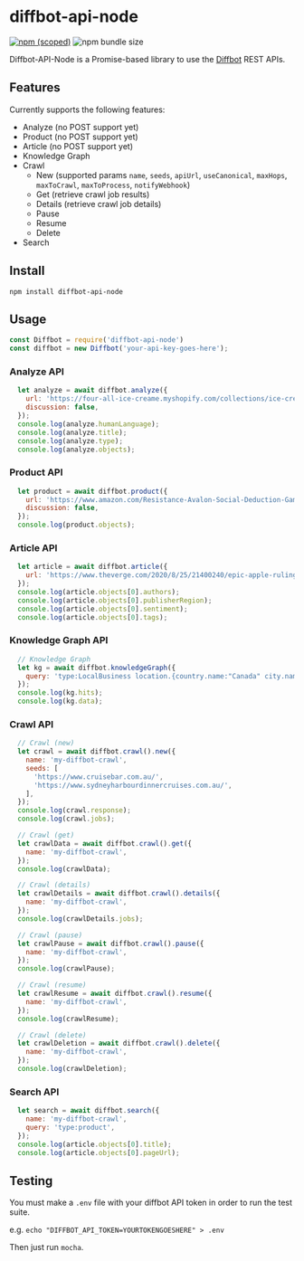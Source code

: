# diffbot-api-node

[![npm (scoped)](https://img.shields.io/npm/v/diffbot-api-node.svg)](https://www.npmjs.com/package/diffbot-api-node)
![npm bundle size](https://img.shields.io/bundlephobia/min/diffbot-api-node?label=minified%20size)

Diffbot-API-Node is a Promise-based library to use the [Diffbot](https://www.diffbot.com/) REST APIs.

## Features

Currently supports the following features:
* Analyze (no POST support yet)
* Product (no POST support yet)
* Article (no POST support yet)
* Knowledge Graph
* Crawl
  * New (supported params `name`, `seeds`, `apiUrl`, `useCanonical`, `maxHops`, `maxToCrawl`, `maxToProcess`, `notifyWebhook`)
  * Get (retrieve crawl job results)
  * Details (retrieve crawl job details)
  * Pause
  * Resume
  * Delete
* Search

## Install

    npm install diffbot-api-node

## Usage

```javascript
const Diffbot = require('diffbot-api-node')
const diffbot = new Diffbot('your-api-key-goes-here');
```

### Analyze API
```javascript
  let analyze = await diffbot.analyze({
    url: 'https://four-all-ice-creame.myshopify.com/collections/ice-cream-cubes-individual/products/ice-cream-cubes-individual',
    discussion: false,
  });
  console.log(analyze.humanLanguage);
  console.log(analyze.title);
  console.log(analyze.type);
  console.log(analyze.objects);
```

### Product API
```javascript
  let product = await diffbot.product({
    url: 'https://www.amazon.com/Resistance-Avalon-Social-Deduction-Game/dp/B009SAAV0C',
    discussion: false,
  });
  console.log(product.objects);
```

### Article API
```javascript
  let article = await diffbot.article({
    url: 'https://www.theverge.com/2020/8/25/21400240/epic-apple-ruling-unreal-engine-fortnite-temporary-restraining-order',
  });
  console.log(article.objects[0].authors);
  console.log(article.objects[0].publisherRegion);
  console.log(article.objects[0].sentiment);
  console.log(article.objects[0].tags);
```

### Knowledge Graph API
```javascript
  // Knowledge Graph
  let kg = await diffbot.knowledgeGraph({
    query: 'type:LocalBusiness location.{country.name:"Canada" city.name:"Ottawa" isCurrent:true}'
  });
  console.log(kg.hits);
  console.log(kg.data);
```

### Crawl API
```javascript
  // Crawl (new)
  let crawl = await diffbot.crawl().new({
    name: 'my-diffbot-crawl',
    seeds: [
      'https://www.cruisebar.com.au/',
      'https://www.sydneyharbourdinnercruises.com.au/',
    ],
  });
  console.log(crawl.response);
  console.log(crawl.jobs);

  // Crawl (get)
  let crawlData = await diffbot.crawl().get({
    name: 'my-diffbot-crawl',
  });
  console.log(crawlData);

  // Crawl (details)
  let crawlDetails = await diffbot.crawl().details({
    name: 'my-diffbot-crawl',
  });
  console.log(crawlDetails.jobs);

  // Crawl (pause)
  let crawlPause = await diffbot.crawl().pause({
    name: 'my-diffbot-crawl',
  });
  console.log(crawlPause);

  // Crawl (resume)
  let crawlResume = await diffbot.crawl().resume({
    name: 'my-diffbot-crawl',
  });
  console.log(crawlResume);

  // Crawl (delete)
  let crawlDeletion = await diffbot.crawl().delete({
    name: 'my-diffbot-crawl',
  });
  console.log(crawlDeletion);
```

### Search API
```javascript
  let search = await diffbot.search({
    name: 'my-diffbot-crawl',
    query: 'type:product',
  });
  console.log(article.objects[0].title);
  console.log(article.objects[0].pageUrl);
```

## Testing

You must make a `.env` file with your diffbot API token in order to run the test suite.

e.g. `echo "DIFFBOT_API_TOKEN=YOURTOKENGOESHERE" > .env`

Then just run `mocha`.
